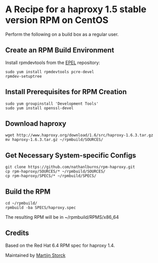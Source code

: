 # A Recipe for a haproxy 1.5 stable version RPM on CentOS

Perform the following on a build box as a regular user.

## Create an RPM Build Environment

Install rpmdevtools from the [EPEL][epel] repository:

    sudo yum install rpmdevtools pcre-devel
    rpmdev-setuptree

## Install Prerequisites for RPM Creation

    sudo yum groupinstall 'Development Tools'
    sudo yum install openssl-devel

## Download haproxy

    wget http://www.haproxy.org/download/1.6/src/haproxy-1.6.3.tar.gz
    mv haproxy-1.6.3.tar.gz ~/rpmbuild/SOURCES/

## Get Necessary System-specific Configs

    git clone https://github.com/nathanlburns/rpm-haproxy.git
    cp rpm-haproxy/SOURCES/* ~/rpmbuild/SOURCES/
    cp rpm-haproxy/SPECS/* ~/rpmbuild/SPECS/

## Build the RPM

    cd ~/rpmbuild/
    rpmbuild -ba SPECS/haproxy.spec

The resulting RPM will be in ~/rpmbuild/RPMS/x86_64

## Credits

Based on the Red Hat 6.4 RPM spec for haproxy 1.4.

Maintained by [Martijn Storck](martijn@bluerail.nl)

[EPEL]: http://fedoraproject.org/wiki/EPEL#How_can_I_use_these_extra_packages.3F

